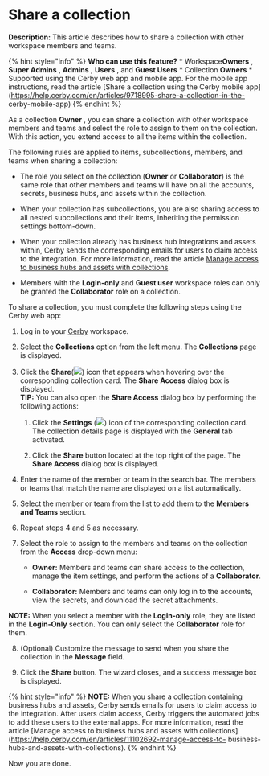 # Share a collection

**Description:** This article describes how to share a collection with other workspace members and teams.

{% hint style="info" %} **Who can use this feature?** * Workspace**Owners** ,
**Super Admins** , **Admins** , **Users** , and **Guest Users** * Collection
**Owners** * Supported using the Cerby web app and mobile app. For the mobile
app instructions, read the article [Share a collection using the Cerby mobile
app](https://help.cerby.com/en/articles/9718995-share-a-collection-in-the-
cerby-mobile-app) {% endhint %}

As a collection **Owner** , you can share a collection with other workspace
members and teams and select the role to assign to them on the collection.
With this action, you extend access to all the items within the collection.

The following rules are applied to items, subcollections, members, and teams
when sharing a collection:

  * The role you select on the collection (**Owner** or **Collaborator**) is the same role that other members and teams will have on all the accounts, secrets, business hubs, and assets within the collection.

  * When your collection has subcollections, you are also sharing access to all nested subcollections and their items, inheriting the permission settings bottom-down.

  * When your collection already has business hub integrations and assets within, Cerby sends the corresponding emails for users to claim access to the integration. For more information, read the article [Manage access to business hubs and assets with collections](https://help.cerby.com/en/articles/11102692-manage-access-to-business-hubs-and-assets-with-collections).

  * Members with the **Login-only** and **Guest user** workspace roles can only be granted the **Collaborator** role on a collection.

To share a collection, you must complete the following steps using the Cerby
web app:

  1. Log in to your [Cerby](https://app.cerby.com/) workspace.

  2. Select the **Collections** option from the left menu. The **Collections** page is displayed.

  3. Click the **Share**(![](https://downloads.intercomcdn.com/i/o/pc0ldyqu/1481364251/4c687886ce44983e75b6f7a2d304/AD_4nXegaXoUF8_54QeQY36Cxxq2fhp4zCs8ot8VywKRI1WrhIXd2RS_6bUoqWfHLPkNZO8qRLGCE9Q59L_v1ty5fvFf-G1tLzH71luHyye9S1h63Ukdf2swtZuNN4llQpA1yKdT-ycRIE4Qm1eI3HM98BcrMKo?expires=1745334000&signature=33b70e3036c27f26916257f1eab775050849956c19a27072f00e1dbe9a4c078a&req=dSQvF8p4mYNaWPMW3Hu4gdVoTB7%2FSIqL7Oe7Fqwzv4AlTpdbxBXUSStrH1CH%0ASg%3D%3D%0A)) icon that appears when hovering over the corresponding collection card. The **Share Access** dialog box is displayed.  
​**TIP:** You can also open the **Share Access** dialog box by performing the
following actions:

     1. Click the **Settings** (![](gitbook/imagesAD_4nXcng8yZNnNnWUOMeqfaoP3fA6oADjbDOZtyGP6lRaLrfnEFmPyyge9x5LFEJucumQMbdqruVgluQjK3je3yhTd90nODoLtVSdBYzM8_H-qGtLvEAdhycw-gvN-fup_d_VA5QSmAbkMa-gyIJ3y9kqQ3KbQ)) icon of the corresponding collection card. The collection details page is displayed with the **General** tab activated.

     2. Click the **Share** button located at the top right of the page. The **Share Access** dialog box is displayed.

  4. Enter the name of the member or team in the search bar. The members or teams that match the name are displayed on a list automatically.

  5. Select the member or team from the list to add them to the **Members and Teams** section.

  6. Repeat steps 4 and 5 as necessary.

  7. Select the role to assign to the members and teams on the collection from the **Access** drop-down menu:

     * **Owner:** Members and teams can share access to the collection, manage the item settings, and perform the actions of a **Collaborator**.

     * **Collaborator:** Members and teams can only log in to the accounts, view the secrets, and download the secret attachments.

**NOTE:** When you select a member with the **Login-only** role, they are
listed in the **Login-Only** section. You can only select the **Collaborator**
role for them.

  8. (Optional) Customize the message to send when you share the collection in the **Message** field.

  9. Click the **Share** button. The wizard closes, and a success message box is displayed.

{% hint style="info" %} **NOTE:** When you share a collection containing
business hubs and assets, Cerby sends emails for users to claim access to the
integration. After users claim access, Cerby triggers the automated jobs to
add these users to the external apps. For more information, read the article
[Manage access to business hubs and assets with
collections](https://help.cerby.com/en/articles/11102692-manage-access-to-
business-hubs-and-assets-with-collections). {% endhint %}

Now you are done.

